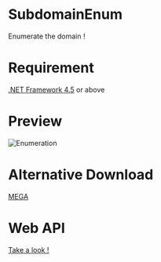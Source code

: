 # SubdomainEnum
Enumerate the domain !

# Requirement
[.NET Framework 4.5](https://www.microsoft.com/en-us/download/details.aspx?id=30653) or above

# Preview
![Enumeration](https://image.prntscr.com/image/as_yrAx_TuCLtkyWK_4ebQ.png)

# Alternative Download
[MEGA](https://mega.nz/#!OMMxFCTY!nyeJ5AQ4EF6tFL4GtJj9fUzQMLFAnuX84FeTCe4z-Go)

# Web API
[Take a look !](http://dataninja.biz/enumsub/)
